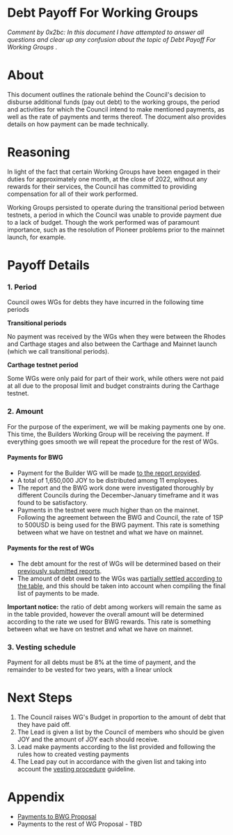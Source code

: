 # Debt Payoff For Working Groups

*Comment by 0x2bc: In this document I have attempted to answer all questions and clear up any confusion about the topic of Debt Payoff For Working Groups .*

# About

This document outlines the rationale behind the Council's decision to disburse additional funds (pay out debt) to the working groups,  the period and activities for which the Council intend to make mentioned payments, as well as the rate of payments and terms thereof. The document also provides details on how payment can be made technically.

# Reasoning

In light of the fact that certain Working Groups have been engaged in their duties for approximately one month, at the close of 2022, without any rewards for their services, the Council has committed to providing compensation for all of their work performed.

Working Groups persisted to operate during the transitional period between testnets, a period in which the Council was unable to provide payment due to a lack of budget. Though the work performed was of paramount importance, such as the resolution of Pioneer problems prior to the mainnet launch, for example.

# Payoff Details

### 1. Period

Council owes WGs for debts they have incurred in the following time periods

**Transitional periods**

No payment was received by the WGs when they were between the Rhodes and Carthage stages and also between the Carthage and Mainnet launch (which we call transitional periods).

**Carthage testnet period**

Some WGs were only paid for part of their work, while others were not paid at all due to the proposal limit and budget constraints during the Carthage testnet.

### 2. Amount

For the purpose of the experiment, we will be making payments one by one. This time, the Builders Working Group will be receiving the payment. If everything goes smooth we will repeat the procedure for the rest of WGs. 

#### **Payments for BWG** 

- Payment for the Builder WG will be made [to the report provided](https://docs.google.com/spreadsheets/d/1Xh5_BJqg9iMksyDS7CI5LyH2jbv3jupdv1vXjJ5aFbk/edit#gid=0).
- A total of 1,650,000 JOY to be distributed among 11 employees.
- The report and the BWG work done were investigated thoroughly by different Councils during the December-January timeframe and it was found to be satisfactory.
- Payments in the testnet were much higher than on the mainnet. Following the agreement between the BWG and Council, the rate of 1SP to 500USD is being used for the BWG payment. This rate is something between what we have on testnet and what we have on mainnet.

#### **Payments for the rest of WGs**

- The debt amount for the rest of WGs will be determined based on their [previously submitted reports](https://docs.google.com/spreadsheets/d/1N4cH4m1VwD3gdOco1-1ZBhafa_IxCNdVbXPEVe7DyFQ/edit#gid=0).
- The amount of debt owed to the WGs was [partially settled according to the table](https://docs.google.com/spreadsheets/d/1pYio_CubyHe5prmnHS2E470Db_XWRiLrvhlqXk9ZPws/edit#gid=887994203), and this should be taken into account when compiling the final list of payments to be made.

**Important notice:** the ratio of debt among workers will remain the same as in the table provided, however the overall amount will be determined according to the rate we used for BWG rewards. This rate is something between what we have on testnet and what we have on mainnet.

### 3. Vesting schedule

Payment for all debts must be 8% at the time of payment, and the remainder to be vested for two years, with a linear unlock

# Next Steps

1. The Council raises WG's Budget in proportion to the amount of debt that they have paid off. 
2. The Lead is given a list by the Council of members who should be given JOY and the amount of JOY each should receive.
3. Lead  make payments according to the list provided and following the rules how to created vesting payments 
4. The Lead  pay out in accordance with the given list and taking into account the [vesting procedure](https://pioneerapp.xyz/#/forum/thread/101) guideline. 

# Appendix

- [Payments to BWG Proposal](https://pioneerapp.xyz/#/proposals/preview/99)
- Payments to the rest of WG Proposal - TBD
